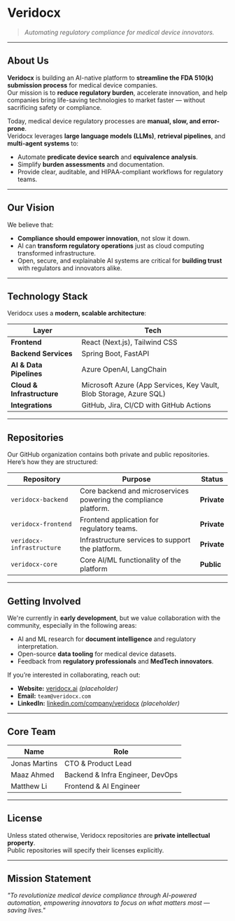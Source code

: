 # **Veridocx**  
> *Automating regulatory compliance for medical device innovators.*

---

## **About Us**

**Veridocx** is building an AI-native platform to **streamline the FDA 510(k) submission process** for medical device companies.  
Our mission is to **reduce regulatory burden**, accelerate innovation, and help companies bring life-saving technologies to market faster — without sacrificing safety or compliance.

Today, medical device regulatory processes are **manual, slow, and error-prone**.  
Veridocx leverages **large language models (LLMs)**, **retrieval pipelines**, and **multi-agent systems** to:

- Automate **predicate device search** and **equivalence analysis**.
- Simplify **burden assessments** and documentation.
- Provide clear, auditable, and HIPAA-compliant workflows for regulatory teams.

---

## **Our Vision**

We believe that:
- **Compliance should empower innovation**, not slow it down.  
- AI can **transform regulatory operations** just as cloud computing transformed infrastructure.  
- Open, secure, and explainable AI systems are critical for **building trust** with regulators and innovators alike.

---

## **Technology Stack**

Veridocx uses a **modern, scalable architecture**:

| Layer | Tech |
|-------|------|
| **Frontend** | React (Next.js), Tailwind CSS |
| **Backend Services** | Spring Boot, FastAPI |
| **AI & Data Pipelines** | Azure OpenAI, LangChain |
| **Cloud & Infrastructure** | Microsoft Azure (App Services, Key Vault, Blob Storage, Azure SQL) |
| **Integrations** | GitHub, Jira, CI/CD with GitHub Actions |

---

## **Repositories**
Our GitHub organization contains both private and public repositories.  
Here’s how they are structured:

| Repository | Purpose | Status |
|------------|----------|--------|
| `veridocx-backend` | Core backend and microservices powering the compliance platform. | **Private** |
| `veridocx-frontend` | Frontend application for regulatory teams. | **Private** |
| `veridocx-infrastructure` | Infrastructure services to support the platform. | **Private** |
| `veridocx-core` | Core AI/ML functionality of the platform | **Public** |

---

## **Getting Involved**

We're currently in **early development**, but we value collaboration with the community, especially in the following areas:
- AI and ML research for **document intelligence** and regulatory interpretation.
- Open-source **data tooling** for medical device datasets.
- Feedback from **regulatory professionals** and **MedTech innovators**.

If you’re interested in collaborating, reach out:

- **Website:** [veridocx.ai](https://veridocx.ai) *(placeholder)*
- **Email:** `team@veridocx.com`
- **LinkedIn:** [linkedin.com/company/veridocx](https://linkedin.com/company/veridocx) *(placeholder)*

---

## **Core Team**

| Name | Role |
|------|------|
| Jonas Martins | CTO & Product Lead |
| Maaz Ahmed | Backend & Infra Engineer, DevOps |
| Matthew Li | Frontend & AI Engineer |

---

## **License**

Unless stated otherwise, Veridocx repositories are **private intellectual property**.  
Public repositories will specify their licenses explicitly.

---

## **Mission Statement**

*"To revolutionize medical device compliance through AI-powered automation, empowering innovators to focus on what matters most — saving lives."*
